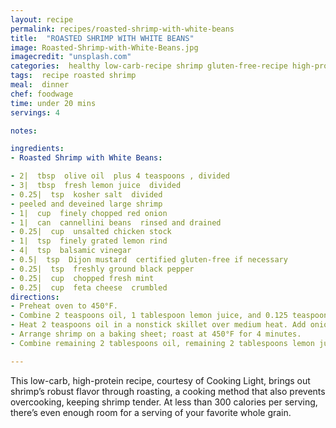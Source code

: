 ```yaml
---
layout: recipe
permalink: recipes/roasted-shrimp-with-white-beans
title:  "ROASTED SHRIMP WITH WHITE BEANS"
image: Roasted-Shrimp-with-White-Beans.jpg
imagecredit: "unsplash.com"
categories:  healthy low-carb-recipe shrimp gluten-free-recipe high-protein-recipe
tags:  recipe roasted shrimp
meal:  dinner
chef: foodwage
time: under 20 mins
servings: 4

notes:

ingredients:
- Roasted Shrimp with White Beans:

- 2|  tbsp  olive oil  plus 4 teaspoons , divided
- 3|  tbsp  fresh lemon juice  divided
- 0.25|  tsp  kosher salt  divided
- peeled and deveined large shrimp
- 1|  cup  finely chopped red onion
- 1|  can  cannellini beans  rinsed and drained
- 0.25|  cup  unsalted chicken stock
- 1|  tsp  finely grated lemon rind
- 4|  tsp  balsamic vinegar
- 0.5|  tsp  Dijon mustard  certified gluten-free if necessary
- 0.25|  tsp  freshly ground black pepper
- 0.25|  cup  chopped fresh mint
- 0.25|  cup  feta cheese  crumbled
directions:
- Preheat oven to 450°F.
- Combine 2 teaspoons oil, 1 tablespoon lemon juice, and 0.125 teaspoon salt in a dish. Add shrimp; toss to coat. Set aside.
- Heat 2 teaspoons oil in a nonstick skillet over medium heat. Add onion; sauté 2 minutes. Stir in beans, stock, and remaining 1/8 teaspoon salt; cook 3 minutes.
- Arrange shrimp on a baking sheet; roast at 450°F for 4 minutes.
- Combine remaining 2 tablespoons oil, remaining 2 tablespoons lemon juice, rind, vinegar, mustard, and black pepper in a bowl. Pour half of oil mixture over beans; toss. Stir in mint. Divide evenly among 4 plates; sprinkle with feta. Arrange shrimp alongside. Top with remaining oil mixture.

---
```


This low-carb, high-protein recipe, courtesy of Cooking Light, brings out shrimp’s robust flavor through roasting, a cooking method that also prevents overcooking, keeping shrimp tender. At less than 300 calories per serving, there’s even enough room for a serving of your favorite whole grain.